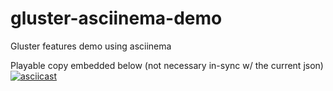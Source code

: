 # gluster-asciinema-demo
Gluster features demo using asciinema

Playable copy embedded below (not necessary in-sync w/ the current json)
[![asciicast](https://asciinema.org/a/117610.png?theme=solarized-light)](https://asciinema.org/a/117610?speed=2&autoplay=1&loop=1&theme=solarized-light)
